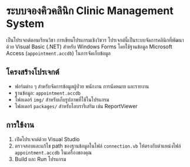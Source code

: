# ระบบจองคิวคลินิก Clinic Management System
เป็นโปรเจกต์ตอนเรียนวิชา การเขียนโปรแกรมเชิงวิชวร
โปรเจกต์นี้เป็นระบบจัดการคลินิกที่พัฒนาด้วย Visual Basic (.NET) สำหรับ Windows Forms โดยใช้ฐานข้อมูล Microsoft Access (`appointment.accdb`) ในการจัดเก็บข้อมูล

## โครงสร้างโปรเจกต์
- ฟอร์มต่าง ๆ สำหรับจัดการข้อมูลผู้ป่วย พนักงาน การนัดหมาย และรายงาน
- ฐานข้อมูล: `appointment.accdb`
- โฟลเดอร์ `img/` สำหรับเก็บรูปภาพที่ใช้ในโปรแกรม
- โฟลเดอร์ `packages/` สำหรับไลบรารีเสริม เช่น ReportViewer

## การใช้งาน
1. เปิดโปรเจกต์ด้วย Visual Studio
2. ตรวจสอบและแก้ไข path ของฐานข้อมูลในไฟล์ `connection.vb` ให้ตรงกับตำแหน่งไฟล์ `appointment.accdb` ในเครื่องของคุณ
3. Build และ Run โปรแกรม